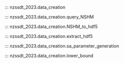 ::: nzssdt_2023.data_creation

::: nzssdt_2023.data_creation.query_NSHM

::: nzssdt_2023.data_creation.NSHM_to_hdf5

::: nzssdt_2023.data_creation.extract_hdf5

::: nzssdt_2023.data_creation.sa_parameter_generation

::: nzssdt_2023.data_creation.lower_bound
